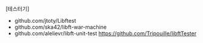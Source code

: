 [테스터기]
- github.com/jtoty/Libftest
- github.com/ska42/libft-war-machine
- github.com/alelievr/libft-unit-test
https://github.com/Tripouille/libftTester

